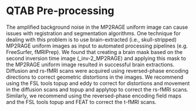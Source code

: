 # QTAB Pre-processing
The amplified background noise in the MP2RAGE uniform image can cause issues with registration and segmentation algorithms. One technique for dealing with this problem is to use brain-extracted (i.e., skull-stripped) MP2RAGE uniform images as input to automated processing pipelines (e.g. FreeSurfer, fMRIPrep). We found that creating a brain mask based on the second inversion time image (_inv-2_MP2RAGE) and applying this mask to the MP2RAGE uniform image resulted in successful brain extractions.
Diffusion and rs-fMRI scans were acquired using reversed-phase encoding directions to correct geometric distortions in the images. We recommend using the FSL tools topup and eddy to correct for distortions and movement in the diffusion scans and topup and applytop to correct the rs-fMRI scans. Similarly, we recommend using the reversed-phase encoding field maps and the FSL tools topup and FEAT to correct the t-fMRI scans.
